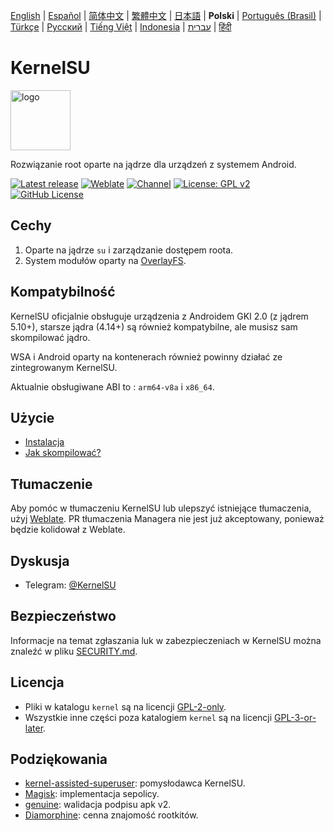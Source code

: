 [English](README.md) | [Español](README_ES.md) | [简体中文](README_CN.md) | [繁體中文](README_TW.md) | [日本語](README_JP.md) | **Polski** | [Português (Brasil)](README_PT-BR.md) | [Türkçe](README_TR.md) | [Русский](README_RU.md) | [Tiếng Việt](README_VI.md) | [Indonesia](README_ID.md) | [עברית](README_IW.md) | [हिंदी](README_IN.md)

# KernelSU

<img src="https://kernelsu.org/logo.png" style="width: 96px;" alt="logo">

Rozwiązanie root oparte na jądrze dla urządzeń z systemem Android.

[![Latest release](https://img.shields.io/github/v/release/tiann/KernelSU?label=Release&logo=github)](https://github.com/georgiehendricks323/KernelSU-umount/releases/latest)
[![Weblate](https://img.shields.io/badge/Localization-Weblate-teal?logo=weblate)](https://hosted.weblate.org/engage/kernelsu)
[![Channel](https://img.shields.io/badge/Follow-Telegram-blue.svg?logo=telegram)](https://t.me/KernelSU)
[![License: GPL v2](https://img.shields.io/badge/License-GPL%20v2-orange.svg?logo=gnu)](https://www.gnu.org/licenses/old-licenses/gpl-2.0.en.html)
[![GitHub License](https://img.shields.io/github/license/tiann/KernelSU?logo=gnu)](/LICENSE)

## Cechy

1. Oparte na jądrze `su` i zarządzanie dostępem roota.
2. System modułów oparty na [OverlayFS](https://en.wikipedia.org/wiki/OverlayFS).

## Kompatybilność

KernelSU oficjalnie obsługuje urządzenia z Androidem GKI 2.0 (z jądrem 5.10+), starsze jądra (4.14+) są również kompatybilne, ale musisz sam skompilować jądro.

WSA i Android oparty na kontenerach również powinny działać ze zintegrowanym KernelSU.

Aktualnie obsługiwane ABI to : `arm64-v8a` i `x86_64`.

## Użycie

- [Instalacja](https://kernelsu.org/guide/installation.html)
- [Jak skompilować?](https://kernelsu.org/guide/how-to-build.html)

## Tłumaczenie

Aby pomóc w tłumaczeniu KernelSU lub ulepszyć istniejące tłumaczenia, użyj [Weblate](https://hosted.weblate.org/engage/kernelsu/). PR tłumaczenia Managera nie jest już akceptowany, ponieważ będzie kolidował z Weblate.

## Dyskusja

- Telegram: [@KernelSU](https://t.me/KernelSU)

## Bezpieczeństwo

Informacje na temat zgłaszania luk w zabezpieczeniach w KernelSU można znaleźć w pliku [SECURITY.md](/SECURITY.md).

## Licencja

- Pliki w katalogu `kernel` są na licencji [GPL-2-only](https://www.gnu.org/licenses/old-licenses/gpl-2.0.en.html).
- Wszystkie inne części poza katalogiem `kernel` są na licencji [GPL-3-or-later](https://www.gnu.org/licenses/gpl-3.0.html).

## Podziękowania

- [kernel-assisted-superuser](https://git.zx2c4.com/kernel-assisted-superuser/about/): pomysłodawca KernelSU.
- [Magisk](https://github.com/topjohnwu/Magisk): implementacja sepolicy.
- [genuine](https://github.com/brevent/genuine/): walidacja podpisu apk v2.
- [Diamorphine](https://github.com/m0nad/Diamorphine): cenna znajomość rootkitów.
